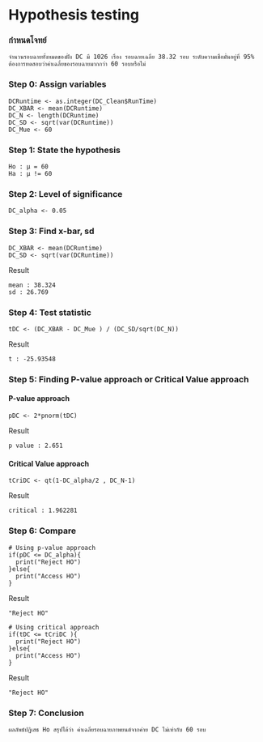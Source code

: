 # Hypothesis testing

### กำหนดโจทย์
```
จำนวนรอบฉายทั้งหมดของฝั่ง DC มี 1026 เรื่อง รอบฉายเฉลี่ย 38.32 รอบ ระดับความเชื่อมั่นอยู่ที่ 95% ต้องการทดสอบว่าค่าเฉลี่ยของรอบฉายมากกว่า 60 รอบหรือไม่
```


### Step 0: Assign variables
```
DCRuntime <- as.integer(DC_Clean$RunTime)
DC_XBAR <- mean(DCRuntime) 
DC_N <- length(DCRuntime) 
DC_SD <- sqrt(var(DCRuntime)) 
DC_Mue <- 60
```

### Step 1: State the hypothesis

```
Ho : μ = 60
Ha : μ != 60
```

### Step 2: Level of significance

```
DC_alpha <- 0.05
```

### Step 3: Find x-bar, sd

```
DC_XBAR <- mean(DCRuntime) 
DC_SD <- sqrt(var(DCRuntime))
```
Result

```
mean : 38.324
sd : 26.769
```

### Step 4: Test statistic
```
tDC <- (DC_XBAR - DC_Mue ) / (DC_SD/sqrt(DC_N))
```
Result
```
t : -25.93548
```

### Step 5: Finding P-value approach or Critical Value approach
#### P-value approach
```
pDC <- 2*pnorm(tDC)
```
Result
```
p value : 2.651
```

#### Critical Value approach
```
tCriDC <- qt(1-DC_alpha/2 , DC_N-1)
```
Result
```
critical : 1.962281
```

### Step 6: Compare
```
# Using p-value approach
if(pDC <= DC_alpha){
  print("Reject HO")
}else{
  print("Access HO")
}
```
Result
```
"Reject HO"
```
```
# Using critical approach
if(tDC <= tCriDC ){
  print("Reject HO")
}else{
  print("Access HO")
}

```
Result
```
"Reject HO"
```
### Step 7: Conclusion
```
ผลลัพธ์ปฏิเสธ Ho สรุปได้ว่า ค่าเฉลี่ยรอบฉายภาพยนต์จากค่าย DC ไม่เท่ากับ 60 รอบ
```

